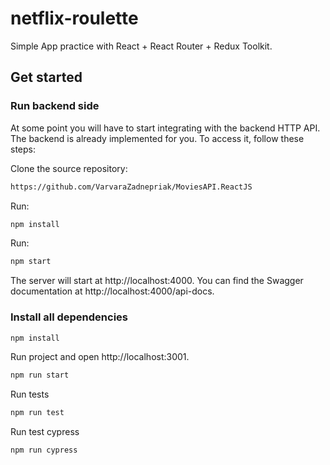 # netflix-roulette

Simple App practice with React + React Router + Redux Toolkit.


## Get started ##

### Run backend side

At some point you will have to start integrating with the backend HTTP API.
The backend is already implemented for you. To access it, follow these steps:

Clone the source repository: 
```bash
https://github.com/VarvaraZadnepriak/MoviesAPI.ReactJS
```

Run:
```bash
npm install
```
Run:
```bash
npm start
```

The server will start at http://localhost:4000.
You can find the Swagger documentation at http://localhost:4000/api-docs.

### Install all dependencies

```bash
npm install
```

Run project and open http://localhost:3001.
```bash
npm run start
```

Run tests
```bash
npm run test
```

Run test cypress
```bash
npm run cypress
```
